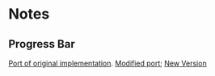 Notes
=====

Progress Bar
------------

[Port of original implementation](https://jsfiddle.net/ts7rvxa4/).
[Modified port](https://jsfiddle.net/alissahuskey/mdv7qyot/5/);
[New Version](https://jsfiddle.net/alissahuskey/cxa6o85v/33/)
